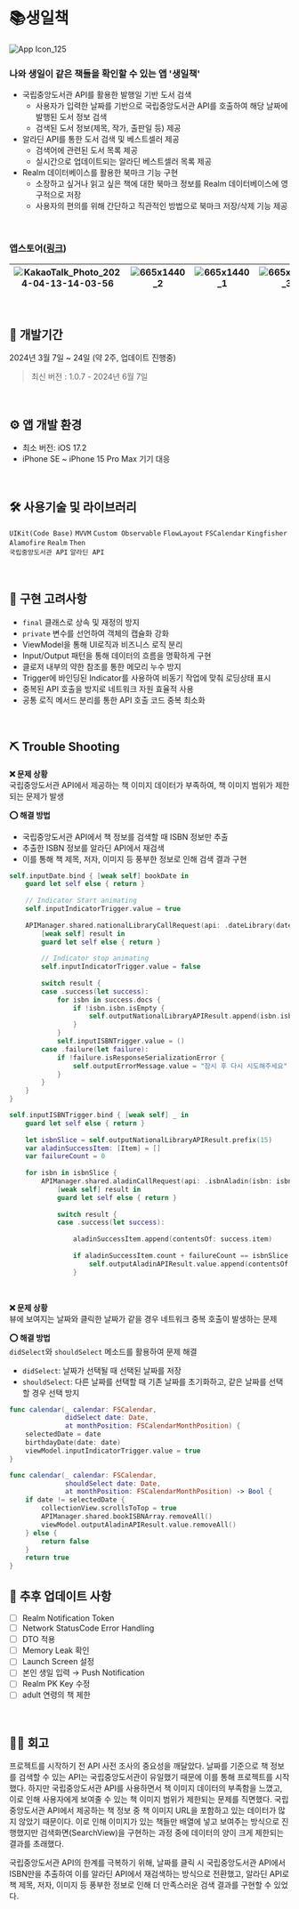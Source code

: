 # 📚생일책

<picture>![App Icon_125](https://github.com/jieun0330/BirthdayBook/assets/42729069/202ac6f4-f096-49ef-8bb6-1b6f3b79c651)</picture>

### 나와 생일이 같은 책들을 확인할 수 있는 앱 '생일책'
* 국립중앙도서관 API를 활용한 발행일 기반 도서 검색
  * 사용자가 입력한 날짜를 기반으로 국립중앙도서관 API를 호출하여 해당 날짜에 발행된 도서 정보 검색
  * 검색된 도서 정보(제목, 작가, 출판일 등) 제공
* 알라딘 API를 통한 도서 검색 및 베스트셀러 제공
  * 검색어에 관련된 도서 목록 제공
  * 실시간으로 업데이트되는 알라딘 베스트셀러 목록 제공
* Realm 데이터베이스를 활용한 북마크 기능 구현
  * 소장하고 싶거나 읽고 싶은 책에 대한 북마크 정보를 Realm 데이터베이스에 영구적으로 저장
  * 사용자의 편의를 위해 간단하고 직관적인 방법으로 북마크 저장/삭제 기능 제공

<br/>

### 앱스토어([링크](https://apps.apple.com/kr/app/id6479728983))
|<picture>![KakaoTalk_Photo_2024-04-13-14-03-56](https://github.com/jieun0330/BirthdayBook/assets/42729069/6be2cafc-db64-4252-8109-4ff7eb24dc94)</picture>|<picture>![665x1440_2](https://github.com/jieun0330/BirthdayBook/assets/42729069/2f5306c9-d904-4aa5-ab69-475587bfb7d1)</picture>|<picture>![665x1440_1](https://github.com/jieun0330/BirthdayBook/assets/42729069/1a4f50f8-96d2-40db-bcce-308e8f3a1e0a)</picture>|<picture>![665x1440_3](https://github.com/jieun0330/BirthdayBook/assets/42729069/b0b87414-4665-41a1-bc0a-ab34f1203f29)</picture>
|---|---|---|---|

<br/>

## 🔨 개발기간
2024년 3월 7일 ~ 24일 (약 2주, 업데이트 진행중)
> 최신 버전 : 1.0.7 - 2024년 6월 7일

<br/>

## ⚙️ 앱 개발 환경
- 최소 버전: iOS 17.2
- iPhone SE ~ iPhone 15 Pro Max 기기 대응


<br/>

## 🛠️ 사용기술 및 라이브러리
`UIKit(Code Base)` `MVVM` `Custom Observable` `FlowLayout` `FSCalendar` `Kingfisher` `Alamofire` `Realm` `Then`
<br/>
`국립중앙도서관 API` `알라딘 API`
  
<br/>

## 🔧 구현 고려사항
- `final` 클래스로 상속 및 재정의 방지
- `private` 변수를 선언하여 객체의 캡슐화 강화
- ViewModel을 통해 UI로직과 비즈니스 로직 분리
- Input/Output 패턴을 통해 데이터의 흐름을 명확하게 구현
- 클로저 내부의 약한 참조를 통한 메모리 누수 방지
- Trigger에 바인딩된 Indicator를 사용하여 비동기 작업에 맞춰 로딩상태 표시
- 중복된 API 호출을 방지로 네트워크 자원 효율적 사용
- 공통 로직 메서드 분리를 통한 API 호출 코드 중복 최소화


  
<br/>

## ⛏️ Trouble Shooting

**❌ 문제 상황**
<br/>
국립중앙도서관 API에서 제공하는 책 이미지 데이터가 부족하여, 책 이미지 범위가 제한되는 문제가 발생

**⭕️ 해결 방법**
- 국립중앙도서관 API에서 책 정보를 검색할 때 ISBN 정보만 추출
- 추출한 ISBN 정보를 알라딘 API에서 재검색
- 이를 통해 책 제목, 저자, 이미지 등 풍부한 정보로 인해 검색 결과 구현 

```swift
self.inputDate.bind { [weak self] bookDate in
    guard let self else { return }
    
    // Indicator Start animating
    self.inputIndicatorTrigger.value = true
    
    APIManager.shared.nationalLibraryCallRequest(api: .dateLibrary(date: bookDate)) {
        [weak self] result in
        guard let self else { return }
        
        // Indicator stop animating
        self.inputIndicatorTrigger.value = false
        
        switch result {
        case .success(let success):
            for isbn in success.docs {
                if !isbn.isbn.isEmpty {
                    self.outputNationalLibraryAPIResult.append(isbn.isbn)
                }
            }
            self.inputISBNTrigger.value = ()
        case .failure(let failure):
            if !failure.isResponseSerializationError {
                self.outputErrorMessage.value = "잠시 후 다시 시도해주세요"
            }
        }
    }
}

self.inputISBNTrigger.bind { [weak self] _ in
    guard let self else { return }
    
    let isbnSlice = self.outputNationalLibraryAPIResult.prefix(15)
    var aladinSuccessItem: [Item] = []
    var failureCount = 0
    
    for isbn in isbnSlice {
        APIManager.shared.aladinCallRequest(api: .isbnAladin(isbn: isbn)) {
            [weak self] result in
            guard let self else { return }
            
            switch result {
            case .success(let success):
                
                aladinSuccessItem.append(contentsOf: success.item)
                
                if aladinSuccessItem.count + failureCount == isbnSlice.count {
                    self.outputAladinAPIResult.value.append(contentsOf: aladinSuccessItem)
                }
```
<br/>

**❌ 문제 상황**
<br/>
뷰에 보여지는 날짜와 클릭한 날짜가 같을 경우 네트워크 중복 호출이 발생하는 문제

**⭕️ 해결 방법**
<br/>
`didSelect`와 `shouldSelect` 메소드를 활용하여 문제 해결
- `didSelect`: 날짜가 선택될 때 선택된 날짜를 저장
- `shouldSelect`: 다른 날짜를 선택할 때 기존 날짜를 초기화하고, 같은 날짜를 선택할 경우 선택 방지

```swift
func calendar(_ calendar: FSCalendar,
              didSelect date: Date,
              at monthPosition: FSCalendarMonthPosition) {
    selectedDate = date
    birthdayDate(date: date)
    viewModel.inputIndicatorTrigger.value = true
}

func calendar(_ calendar: FSCalendar,
              shouldSelect date: Date,
              at monthPosition: FSCalendarMonthPosition) -> Bool {
    if date != selectedDate {
        collectionView.scrollsToTop = true
        APIManager.shared.bookISBNArray.removeAll()
        viewModel.outputAladinAPIResult.value.removeAll()
    } else {
        return false
    }
    return true
}
```

## 🔧 추후 업데이트 사항

- [ ]  Realm Notification Token
- [ ]  Network StatusCode Error Handling
- [ ]  DTO 적용
- [ ]  Memory Leak 확인
- [ ]  Launch Screen 설정
- [ ]  본인 생일 입력 → Push Notification
- [ ]  Realm PK Key 수정
- [ ]  adult 연령의 책 제한

<br/>

## 👏🏻 회고

프로젝트를 시작하기 전 API 사전 조사의 중요성을 깨달았다. 날짜를 기준으로 책 정보를 검색할 수 있는 API는 국립중앙도서관이 유일했기 때문에 이를 통해 프로젝트를 시작했다. 하지만 국립중앙도서관 API를 사용하면서 책 이미지 데이터의 부족함을 느꼈고, 이로 인해 사용자에게 보여줄 수 있는 책 이미지 범위가 제한되는 문제를 직면했다. 국립중앙도서관 API에서 제공하는 책 정보 중 책 이미지 URL을 포함하고 있는 데이터가 많지 않았기 때문이다. 이로 인해 이미지가 있는 책들만 배열에 넣고 보여주는 방식으로 진행했지만 검색화면(SearchView)을 구현하는 과정 중에 데이터의 양이 크게 제한되는 결과를 초래했다.

국립중앙도서관 API의 한계를 극복하기 위해, 날짜를 클릭 시 국립중앙도서관 API에서 ISBN만을 추출하여 이를 알라딘 API에서 재검색하는 방식으로 전환했고, 알라딘 API로 책 제목, 저자, 이미지 등 풍부한 정보로 인해 더 만족스러운 검색 결과를 구현할 수 있었다. 


